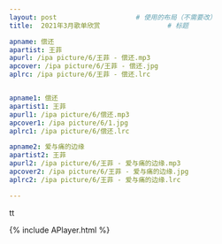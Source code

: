 ```yaml
---
layout: post   				    # 使用的布局（不需要改）
title:  2021年3月歌单欣赏 				# 标题 

apname: 偿还
apartist: 王菲
apurl: /ipa picture/6/王菲 - 偿还.mp3
apcover: /ipa picture/6/王菲 - 偿还.jpg
aplrc: /ipa picture/6/王菲 - 偿还.lrc


apname1: 偿还
apartist1: 王菲
apurl1: /ipa picture/6/偿还.mp3
apcover1: /ipa picture/6/1.jpg
aplrc1: /ipa picture/6/偿还.lrc

apname2: 爱与痛的边缘
apartist2: 王菲
apurl2: /ipa picture/6/王菲 - 爱与痛的边缘.mp3
apcover2: /ipa picture/6/王菲 - 爱与痛的边缘.jpg
aplrc2: /ipa picture/6/王菲 - 爱与痛的边缘.lrc

---
```


tt

{% include APlayer.html %}
